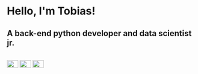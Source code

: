 <h1 alight="center">Hello, I'm Tobias!</h1>
<h2 alight="center">A back-end python developer and data scientist jr.</h2>

  
  

  <div style="display: inline_block"><br>  
  <img align= "center" height="20" width="30" src="https://cdn.jsdelivr.net/gh/devicons/devicon/icons/git/git-original.svg" />
  <img align= "center" height="20" width="30" src="https://cdn.jsdelivr.net/gh/devicons/devicon/icons/python/python-original.svg" />
  <img align= "center" height="20" width="30" src="https://cdn.jsdelivr.net/gh/devicons/devicon/icons/vscode/vscode-original.svg" />
</div>
